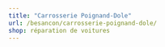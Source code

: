 ```yaml
---
title: "Carrosserie Poignand-Dole"
url: /besancon/carrosserie-poignand-dole/
shop: réparation de voitures
---
```

